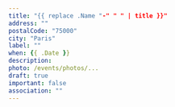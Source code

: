 ```yaml
---
title: "{{ replace .Name "-" " " | title }}"
address: ""
postalCode: "75000"
city: "Paris"
label: ""
when: {{ .Date }}
description:
photo: /events/photos/...
draft: true
important: false
association: ""
---
```


